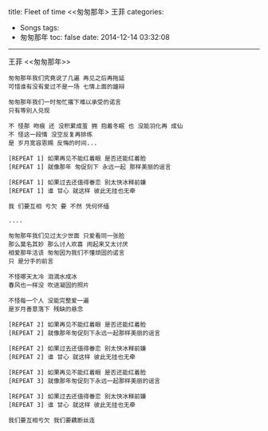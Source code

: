 title: Fleet of time <<匆匆那年> 王菲
categories:
  - Songs
tags:
  - 匆匆那年
toc: false
date: 2014-12-14 03:32:08
---

王菲 <<匆匆那年>>

    匆匆那年我们究竟说了几遍 再见之后再拖延
    可惜谁有没有爱过不是一场 七情上面的雄辩

    匆匆那年我们一时匆忙撂下难以承受的诺言
    只有等别人兑现

    不 怪那 吻痕 还 没积累成茧 拥 抱着冬眠 也 没能羽化再 成仙
    不 怪这一段情 没空反复再排练
    是 岁月宽容恩赐 反悔的时间...

    [REPEAT 1] 如果再见不能红着眼 是否还能红着脸
    [REPEAT 1] 就像那年 匆促刻下 永远一起 那样美丽的谣言

    [REPEAT 1] 如果过去还值得眷恋 别太快冰释前嫌
    [REPEAT 1] 谁 甘心 就这样 彼此无挂也无牵

    我 们要互相 亏欠 要 不然 凭何怀缅

    ....

    匆匆那年我们见过太少世面 只爱看同一张脸
    那么莫名其妙 那么讨人欢喜 闹起来又太讨厌
    相爱那年活该 匆匆因为我们不懂顽固的诺言
    只 是分手的前言

    不怪哪天太冷 泪滴水成冰
    春风也一样没 吹进凝固的照片

    不怪每一个人 没能完整爱一遍
    是岁月善意落下 残缺的悬念

    [REPEAT 2] 如果再见不能红着眼 是否还能红着脸
    [REPEAT 2] 就像那年匆促刻下永远一起那样美丽的谣言

    [REPEAT 2] 如果过去还值得眷恋 别太快冰释前嫌
    [REPEAT 2] 谁 甘心 就这样 彼此无挂也无牵

    [REPEAT 3] 如果再见不能红着眼 是否还能红着脸
    [REPEAT 3] 就像那年匆促刻下永远一起那样美丽的谣言

    [REPEAT 3] 如果过去还值得眷恋 别太快冰释前嫌
    [REPEAT 3] 谁 甘心 就这样 彼此无挂也无牵

    我们要互相亏欠 我们要藕断丝连